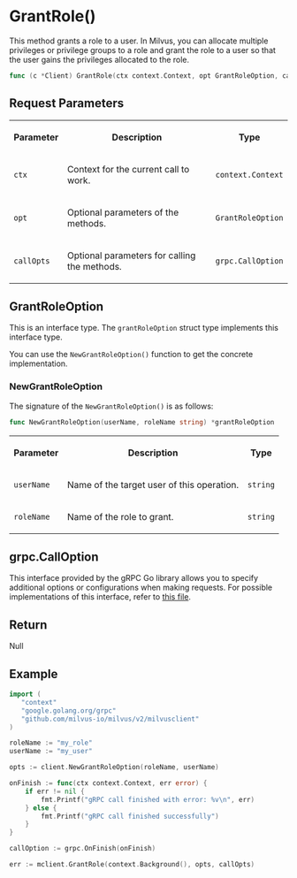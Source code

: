 # GrantRole()

This method grants a role to a user. In Milvus, you can allocate multiple privileges or privilege groups to a role and grant the role to a user so that the user gains the privileges allocated to the role.

```go
func (c *Client) GrantRole(ctx context.Context, opt GrantRoleOption, callOpts ...grpc.CallOption) error
```

## Request Parameters

<table>
   <tr>
     <th><p>Parameter</p></th>
     <th><p>Description</p></th>
     <th><p>Type</p></th>
   </tr>
   <tr>
     <td><p><code>ctx</code></p></td>
     <td><p>Context for the current call to work.</p></td>
     <td><p><code>context.Context</code></p></td>
   </tr>
   <tr>
     <td><p><code>opt</code></p></td>
     <td><p>Optional parameters of the methods.</p></td>
     <td><p><code>GrantRoleOption</code></p></td>
   </tr>
   <tr>
     <td><p><code>callOpts</code></p></td>
     <td><p>Optional parameters for calling the methods.</p></td>
     <td><p><code>grpc.CallOption</code></p></td>
   </tr>
</table>

## GrantRoleOption

This is an interface type. The `grantRoleOption` struct type implements this interface type. 

You can use the `NewGrantRoleOption()` function to get the concrete implementation.

### NewGrantRoleOption

The signature of the `NewGrantRoleOption()` is as follows:

```go
func NewGrantRoleOption(userName, roleName string) *grantRoleOption
```

<table>
   <tr>
     <th><p>Parameter</p></th>
     <th><p>Description</p></th>
     <th><p>Type</p></th>
   </tr>
   <tr>
     <td><p><code>userName</code></p></td>
     <td><p>Name of the target user of this operation.</p></td>
     <td><p><code>string</code></p></td>
   </tr>
   <tr>
     <td><p><code>roleName</code></p></td>
     <td><p>Name of the role to grant.</p></td>
     <td><p><code>string</code></p></td>
   </tr>
</table>

## grpc.CallOption

This interface provided by the gRPC Go library allows you to specify additional options or configurations when making requests. For possible implementations of this interface, refer to [this file](https://github.com/grpc/grpc-go/blob/v1.69.4/rpc_util.go#L174).

## Return

Null

## Example

```go
import (
   "context"
   "google.golang.org/grpc"
   "github.com/milvus-io/milvus/v2/milvusclient"
)

roleName := "my_role"
userName := "my_user"

opts := client.NewGrantRoleOption(roleName, userName)

onFinish := func(ctx context.Context, err error) {
    if err != nil {
        fmt.Printf("gRPC call finished with error: %v\n", err)
    } else {
        fmt.Printf("gRPC call finished successfully")
    }
}

callOption := grpc.OnFinish(onFinish)

err := mclient.GrantRole(context.Background(), opts, callOpts)
```

